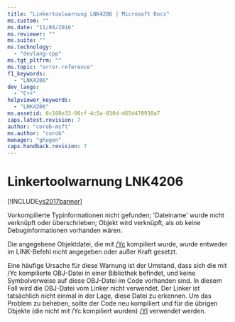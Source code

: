 ```yaml
---
title: "Linkertoolwarnung LNK4206 | Microsoft Docs"
ms.custom: ""
ms.date: "11/04/2016"
ms.reviewer: ""
ms.suite: ""
ms.technology: 
  - "devlang-cpp"
ms.tgt_pltfrm: ""
ms.topic: "error-reference"
f1_keywords: 
  - "LNK4206"
dev_langs: 
  - "C++"
helpviewer_keywords: 
  - "LNK4206"
ms.assetid: 6c108e33-00cf-4c5a-830d-d65d470930a7
caps.latest.revision: 7
author: "corob-msft"
ms.author: "corob"
manager: "ghogen"
caps.handback.revision: 7
---
```

# Linkertoolwarnung LNK4206
[!INCLUDE[vs2017banner](../../assembler/inline/includes/vs2017banner.md)]

Vorkompilierte Typinformationen nicht gefunden; 'Dateiname' wurde nicht verknüpft oder überschrieben; Objekt wird verknüpft, als ob keine Debuginformationen vorhanden wären.  
  
 Die angegebene Objektdatei, die mit [\/Yc](../../build/reference/yc-create-precompiled-header-file.md) kompiliert wurde, wurde entweder im LINK\-Befehl nicht angegeben oder außer Kraft gesetzt.  
  
 Eine häufige Ursache für diese Warnung ist der Umstand, dass sich die mit \/Yc kompilierte OBJ\-Datei in einer Bibliothek befindet, und keine Symbolverweise auf diese OBJ\-Datei im Code vorhanden sind.  In diesem Fall wird die OBJ\-Datei vom Linker nicht verwendet. Der Linker ist tatsächlich nicht einmal in der Lage, diese Datei zu erkennen.  Um das Problem zu beheben, sollte der Code neu kompiliert und für die übrigen Objekte \(die nicht mit \/Yc kompiliert wurden\) [\/Yl](../../build/reference/yl-inject-pch-reference-for-debug-library.md) verwendet werden.